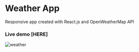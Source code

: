 # Weather App
Responsive app created with React.js and OpenWeatherMap API

### Live demo [HERE]
![weather](https://user-images.githubusercontent.com/28541613/36505496-04051348-1754-11e8-8310-984c27aa0b14.png)
